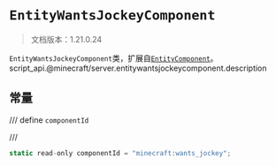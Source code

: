 # `EntityWantsJockeyComponent`

> 文档版本：1.21.0.24

`EntityWantsJockeyComponent`类，扩展自[`EntityComponent`](./entitycomponent.md)。script_api.@minecraft/server.entitywantsjockeycomponent.description

## 常量

/// define
`componentId`


///

```js
static read-only componentId = "minecraft:wants_jockey";
```

